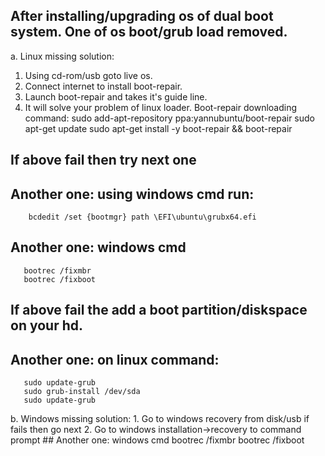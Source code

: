 ## After installing/upgrading os of dual boot system. One of os boot/grub load removed.
a. Linux missing solution:
   1. Using cd-rom/usb goto live os.
   2. Connect internet to install boot-repair.
   3. Launch boot-repair and takes it's guide line.
   4. It will solve your problem of linux loader.
   Boot-repair downloading command:
      sudo add-apt-repository ppa:yannubuntu/boot-repair
      sudo apt-get update
      sudo apt-get install -y boot-repair && boot-repair
   
   ## If above fail then try next one
   ## Another one: using windows cmd run:
        bcdedit /set {bootmgr} path \EFI\ubuntu\grubx64.efi
   ## Another one: windows cmd
       bootrec /fixmbr
       bootrec /fixboot
       
   ## If above fail the add a boot partition/diskspace on your hd.
   ## Another one: on linux command:
       sudo update-grub
       sudo grub-install /dev/sda
       sudo update-grub
       
   
 b. Windows missing solution:
    1. Go to windows recovery from disk/usb if fails then go next
    2. Go to windows installation->recovery to command prompt
      ## Another one: windows cmd
         bootrec /fixmbr
         bootrec /fixboot
